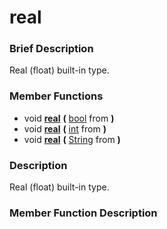 #  real  

###  Brief Description  
Real (float) built-in type.

###  Member Functions 
  * void  **[real](#real)**  **(** [bool](class_bool) from  **)**
  * void  **[real](#real)**  **(** [int](class_int) from  **)**
  * void  **[real](#real)**  **(** [String](class_string) from  **)**

###  Description  
Real (float) built-in type.

###  Member Function Description  
